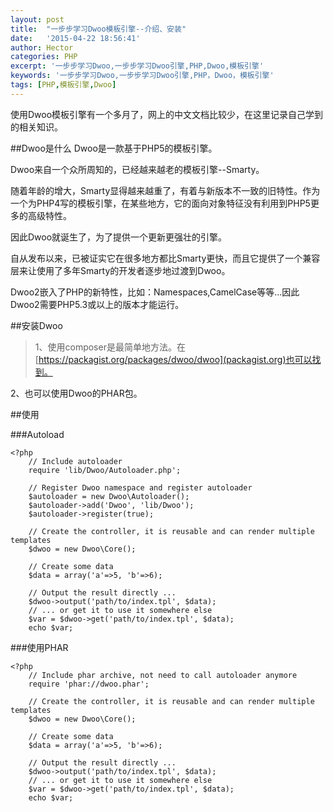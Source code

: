 ```yaml
---
layout: post
title:  "一步步学习Dwoo模板引擎--介绍、安装"
date:   '2015-04-22 18:56:41'
author: Hector
categories: PHP
excerpt: '一步步学习Dwoo,一步步学习Dwoo引擎,PHP,Dwoo,模板引擎'
keywords: '一步步学习Dwoo,一步步学习Dwoo引擎,PHP，Dwoo，模板引擎'
tags: [PHP,模板引擎,Dwoo]
---
```


使用Dwoo模板引擎有一个多月了，网上的中文文档比较少，在这里记录自己学到的相关知识。

##Dwoo是什么
Dwoo是一款基于PHP5的模板引擎。

Dwoo来自一个众所周知的，已经越来越老的模板引擎--Smarty。

随着年龄的增大，Smarty显得越来越重了，有着与新版本不一致的旧特性。作为一个为PHP4写的模板引擎，在某些地方，它的面向对象特征没有利用到PHP5更多的高级特性。

因此Dwoo就诞生了，为了提供一个更新更强壮的引擎。

<!--more-->

自从发布以来，已被证实它在很多地方都比Smarty更快，而且它提供了一个兼容层来让使用了多年Smarty的开发者逐步地过渡到Dwoo。

Dwoo2嵌入了PHP的新特性，比如：Namespaces,CamelCase等等...因此Dwoo2需要PHP5.3或以上的版本才能运行。

##安装Dwoo
>1、使用composer是最简单地方法。在[https://packagist.org/packages/dwoo/dwoo](packagist.org)也可以找到。

2、也可以使用Dwoo的PHAR包。

##使用

###Autoload

    <?php
        // Include autoloader
        require 'lib/Dwoo/Autoloader.php';

        // Register Dwoo namespace and register autoloader
        $autoloader = new Dwoo\Autoloader();
        $autoloader->add('Dwoo', 'lib/Dwoo');
        $autoloader->register(true);

        // Create the controller, it is reusable and can render multiple templates
        $dwoo = new Dwoo\Core();

        // Create some data
        $data = array('a'=>5, 'b'=>6);

        // Output the result directly ... 
        $dwoo->output('path/to/index.tpl', $data);
        // ... or get it to use it somewhere else
        $var = $dwoo->get('path/to/index.tpl', $data);
        echo $var;

###使用PHAR

    <?php
        // Include phar archive, not need to call autoloader anymore
        require 'phar://dwoo.phar';

        // Create the controller, it is reusable and can render multiple templates
        $dwoo = new Dwoo\Core();

        // Create some data
        $data = array('a'=>5, 'b'=>6);

        // Output the result directly ... 
        $dwoo->output('path/to/index.tpl', $data);
        // ... or get it to use it somewhere else
        $var = $dwoo->get('path/to/index.tpl', $data);
        echo $var;